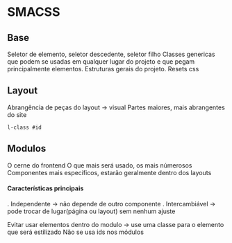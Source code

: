 # SMACSS

## Base
Seletor de elemento, seletor descedente, seletor filho
Classes genericas que podem se usadas em qualquer lugar do projeto e que pegam principalmente elementos.
Estruturas gerais do projeto.
Resets css

## Layout
Abrangência de peças do layout -> visual
Partes maiores, mais abrangentes do site
```
l-class #id
```

## Modulos
O cerne do frontend
O que mais será usado, os mais númerosos
Componentes mais específicos, estarão geralmente dentro dos layouts

#### Características principais
. Independente -> não depende de outro componente
. Intercambiável -> pode trocar de lugar(página ou layout) sem nenhum ajuste

Evitar usar elementos dentro do modulo -> use uma classe para o elemento que será estilizado
Não se usa ids nos módulos